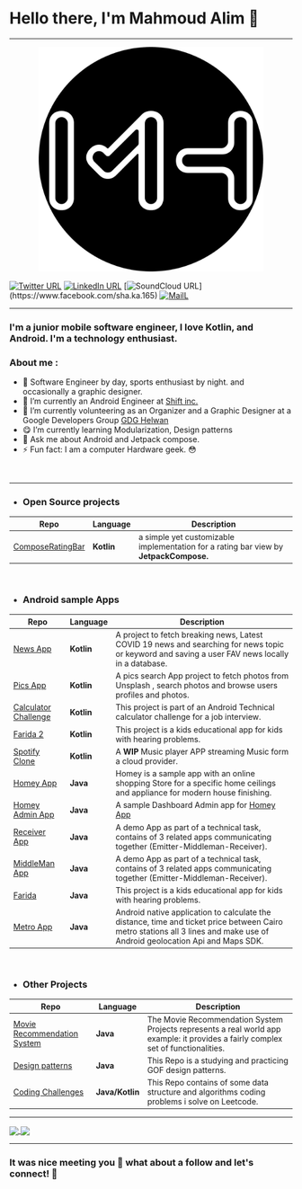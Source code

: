# Hello there, I'm Mahmoud Alim 👋

---
<p align="center">
<img src="https://github.com/MhmoudAlim/MhmoudAlim/blob/master/blob/MHLogo.png" data-canonical-src="https://github.com/MhmoudAlim/MhmoudAlim/blob/master/blob/MHLogo.png" width="400" height="400"  alt="MahmoudAlimLogo"/>
</p>


[![Twitter URL](https://img.shields.io/static/v1?color=red&label=Twitter%20&logo=twitter&logoColor=white&style=for-the-badge&message=Follow)](https://twitter.com/mhmoud_alim)
[![LinkedIn URL](https://img.shields.io/static/v1?color=red&label=linkedin&logo=linkedin&logoColor=white&style=for-the-badge&message=Connect)](https://www.linkedin.com/in/mhmoud-alim)
[![SoundCloud URL](https://img.shields.io/static/v1?color=red&label=Facebook&logo=Soundcloud&logoColor=white&style=for-the-badge&message=:musical_note:)](https://www.facebook.com/sha.ka.165)
[![MailL](https://img.shields.io/static/v1?color=red&label=Gmail%20&logo=twitter&logoColor=white&style=for-the-badge&message=ReachME)](href:<mahmoudhusseinalim@gmail.com>)

---

### **I'm a junior mobile software engineer, I love Kotlin, and Android. I'm a technology enthusiast.**


### About me : 

- :star2: Software Engineer by day, sports enthusiast by night. and occasionally a graphic designer.
- 🔭 I’m currently an Android Engineer at [Shift inc.](https://shiftinc.com/)
- 🌱 I’m currently volunteering as an Organizer and a Graphic Designer at a Google Developers Group [GDG Helwan](https://gdg.community.dev/gdg-helwan/)
- :yum:	 I’m currently learning Modularization, Design patterns
- 💬 Ask me about Android and Jetpack compose.
- ⚡ Fun fact: I am a computer Hardware geek. :flushed:

<br/>

---

- ### Open Source projects

|       **Repo**            |   **Language** |   **Description**                                                                            |
| ------------------------- | ---------------|------------------------------------------------------------------------------------------------------------------------------------------------------------------|
|   [ComposeRatingBar](https://github.com/MhmoudAlim/Compose-Ratingbar-library)  |  **Kotlin** | a simple yet customizable implementation for a rating bar view by **JetpackCompose.**

<br/>

- ### Android sample Apps 

|       **Repo**                                                             |    **Language**          |                                   **Description**                                                                              |
| -------------------------------------------------------------------------- | -----------------------  | -------------------------------------------------------------------------------------------------------------------------------|
|   [News App](https://github.com/MhmoudAlim/NewsApp)                        |     **Kotlin**           | A project to fetch breaking news, Latest COVID 19 news and searching for news topic or keyword and saving a user FAV news locally in a database.                         |
|   [Pics App](https://github.com/MhmoudAlim/PicsApp)                        |     **Kotlin**           | A pics search App project to fetch photos from Unsplash , search photos and browse users profiles and photos.
|   [Calculator Challenge](https://github.com/MhmoudAlim/CalculatorChallenge)|    **Kotlin**            | This project is part of an Android Technical calculator challenge for a job interview.
|   [Farida 2](https://github.com/MhmoudAlim/Farida2)                        |    **Kotlin**            | This project is a kids educational app for kids with hearing problems.
|   [Spotify Clone](https://github.com/MhmoudAlim/Spotify-Clone)             |     **Kotlin**           | A **WIP** Music player APP streaming Music form a cloud provider.
|   [Homey App](https://github.com/MhmoudAlim/Homey-App)                     |     **Java**             | Homey is a sample app with an online shopping Store for a specific home ceilings and appliance for modern house finishing. 
|   [Homey Admin App](https://github.com/MhmoudAlim/Homey-AdminApp)          |     **Java**             | A sample Dashboard Admin app for [Homey App](https://github.com/MhmoudAlim/Homey-App)
|   [Receiver App](https://github.com/MhmoudAlim/Receiver-App)               |     **Java**             | A demo App as part of a technical task, contains of 3 related apps communicating together (Emitter-Middleman-Receiver).
|   [MiddleMan App](https://github.com/MhmoudAlim/MiddleMan-App)             |     **Java**             | A demo App as part of a technical task, contains of 3 related apps communicating together (Emitter-Middleman-Receiver).
|   [Farida](https://github.com/MhmoudAlim/Farida)                           |    **Java**              | This project is a kids educational app for kids with hearing problems.
|   [Metro App](https://github.com/MhmoudAlim/Metro-App)                     |      **Java**            |  Android native application to calculate the distance, time and ticket price between Cairo metro stations all 3 lines and make use of Android geolocation Api and Maps SDK.

<br/>

- ### Other Projects

|       **Repo**                                                                                        |    **Language**   |                                   **Description**                                                                              |
| ------------------------------------------------------------------------------------------------------- | ------------------| -------------------------------------------------------------------------------------------------------------------------------|
|   [Movie Recommendation System](https://github.com/MhmoudAlim/movie-recommendation-system)            |    **Java**         | The Movie Recommendation System Projects represents a real world app example: it provides a fairly complex set of functionalities.                        |
|   [Design patterns](https://github.com/MhmoudAlim/DesignPatterns)                                     |    **Java**         | This Repo is a studying and practicing GOF design patterns.
|   [Coding Challenges](https://github.com/MhmoudAlim/Coding-challanges)                                |    **Java/Kotlin**  | This Repo contains of some data structure and algorithms coding problems i solve on Leetcode.




<hr/>
<a href="https://github.com/MhmoudAlim/">
  <img align="center" src="https://github-readme-stats.vercel.app/api?username=MhmoudAlim&count_private=true&show_icons=true&theme=radical&hide_border=false" />
</a>
<a href="https://github.com/MhmoudAlim/">
  <img align="center" src="https://github-readme-stats.vercel.app/api/top-langs/?username=MhmoudAlim&layout=compact&theme=radical&hide_border=false" />
</a>

---

### It was nice meeting you :revolving_hearts: what about a follow and let's connect! :raised_hands: 



